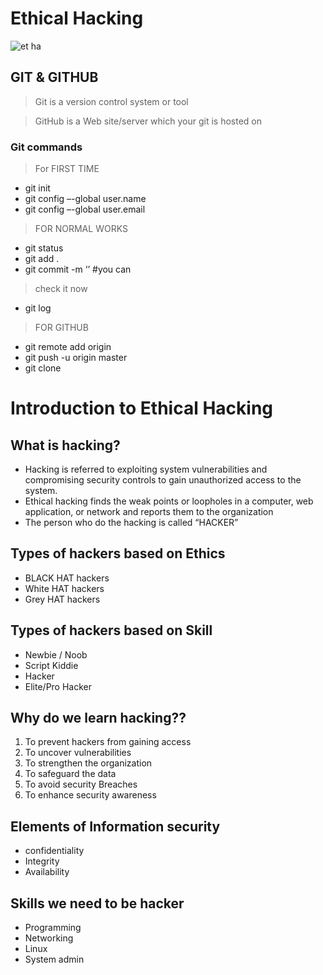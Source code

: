 # **Ethical Hacking**

![et ha](https://user-images.githubusercontent.com/99808732/207369861-101b94f7-e615-4503-a568-943356d64759.jpeg)

## GIT & GITHUB
> Git is a version control
system or tool


> GitHub is a Web site/server
which your git is hosted on
### Git commands

> For FIRST TIME
 - git init
 - git config –-global user.name <Your username>
 - git config –-global user.email <Youremail>
> FOR NORMAL WORKS
 - git status
 - git add .
 - git commit -m ‘<Your Comment>’ #you can
> check it now
 - git log
> FOR GITHUB
 - git remote add origin <repositoryURL>
 - git push -u origin master
 - git clone <your project link>

# Introduction to Ethical Hacking
## What is hacking?

- Hacking is referred to exploiting system vulnerabilities
and compromising security controls to gain unauthorized
access to the system.
- Ethical hacking finds the weak points or loopholes in a
computer, web application, or network and reports them
to the organization
- The person who do the hacking is called “HACKER”

## Types of hackers based on Ethics
   - BLACK HAT hackers
   - White HAT hackers
   - Grey HAT hackers
##  Types of hackers based on Skill
   - Newbie / Noob
   - Script Kiddie
   - Hacker
   - Elite/Pro Hacker

## Why do we learn hacking??

1. To prevent hackers from gaining access
2. To uncover vulnerabilities
3. To strengthen the organization
4. To safeguard the data
5. To avoid security Breaches
6. To enhance security awareness

## Elements of Information security
 - confidentiality 
 - Integrity
 - Availability 
 ## Skills we need to be hacker
  - Programming
  - Networking
  - Linux
  - System admin
